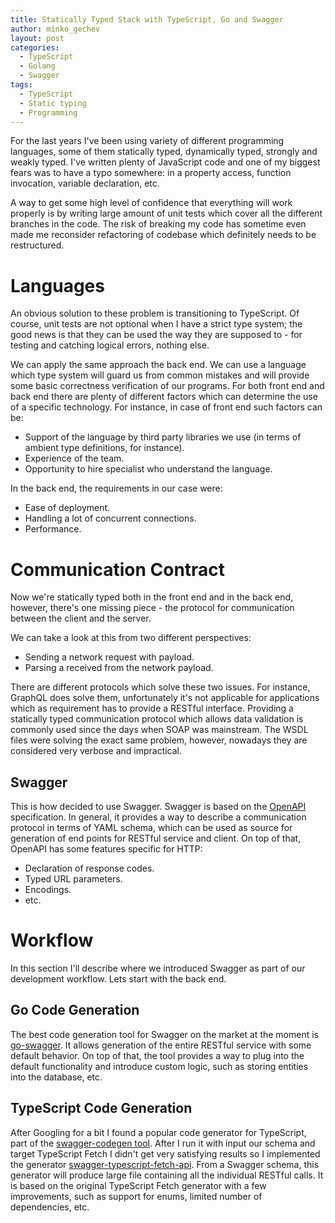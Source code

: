 ```yaml
---
title: Statically Typed Stack with TypeScript, Go and Swagger
author: minko_gechev
layout: post
categories:
  - TypeScript
  - Golang
  - Swagger
tags:
  - TypeScript
  - Static typing
  - Programming
---
```


For the last years I've been using variety of different programming languages, some of them statically typed, dynamically typed, strongly and weakly typed. I've written plenty of JavaScript code and one of my biggest fears was to have a typo somewhere: in a property access, function invocation, variable declaration, etc.

A way to get some high level of confidence that everything will work properly is by writing large amount of unit tests which cover all the different branches in the code. The risk of breaking my code has sometime even made me reconsider refactoring of codebase which definitely needs to be restructured.

# Languages

An obvious solution to these problem is transitioning to TypeScript. Of course, unit tests are not optional when I have a strict type system; the good news is that they can be used the way they are supposed to - for testing and catching logical errors, nothing else.

We can apply the same approach the back end. We can use a language which type system will guard us from common mistakes and will provide some basic correctness verification of our programs. For both front end and back end there are plenty of different factors which can determine the use of a specific technology. For instance, in case of front end such factors can be:

- Support of the language by third party libraries we use (in terms of ambient type definitions, for instance).
- Experience of the team.
- Opportunity to hire specialist who understand the language.

In the back end, the requirements in our case were:

- Ease of deployment.
- Handling a lot of concurrent connections.
- Performance.

# Communication Contract

Now we're statically typed both in the front end and in the back end, however, there's one missing piece - the protocol for communication between the client and the server.

We can take a look at this from two different perspectives:

- Sending a network request with payload.
- Parsing a received from the network payload.

There are different protocols which solve these two issues. For instance, GraphQL does solve them, unfortunately it's not applicable for applications which as requirement has to provide a RESTful interface. Providing a statically typed communication protocol which allows data validation is commonly used since the days when SOAP was mainstream. The WSDL files were solving the exact same problem, however, nowadays they are considered very verbose and impractical.

## Swagger

This is how decided to use Swagger. Swagger is based on the [OpenAPI](https://www.openapis.org/) specification. In general, it provides a way to describe a communication protocol in terms of YAML schema, which can be used as source for generation of end points for RESTful service and client. On top of that, OpenAPI has some features specific for HTTP:

- Declaration of response codes.
- Typed URL parameters.
- Encodings.
- etc.

# Workflow

In this section I'll describe where we introduced Swagger as part of our development workflow. Lets start with the back end.

## Go Code Generation

The best code generation tool for Swagger on the market at the moment is [go-swagger](https://github.com/go-swagger/go-swagger). It allows generation of the entire RESTful service with some default behavior. On top of that, the tool provides a way to plug into the default functionality and introduce custom logic, such as storing entities into the database, etc.

## TypeScript Code Generation

After Googling for a bit I found a popular code generator for TypeScript, part of the [swagger-codegen tool](https://github.com/swagger-api/swagger-codegen). After I run it with input our schema and target TypeScript Fetch I didn't get very satisfying results so I implemented the generator [swagger-typescript-fetch-api](https://github.com/mgechev/swagger-typescript-fetch-api). From a Swagger schema, this generator will produce large file containing all the individual RESTful calls. It is based on the original TypeScript Fetch generator with a few improvements, such as support for enums, limited number of dependencies, etc.


